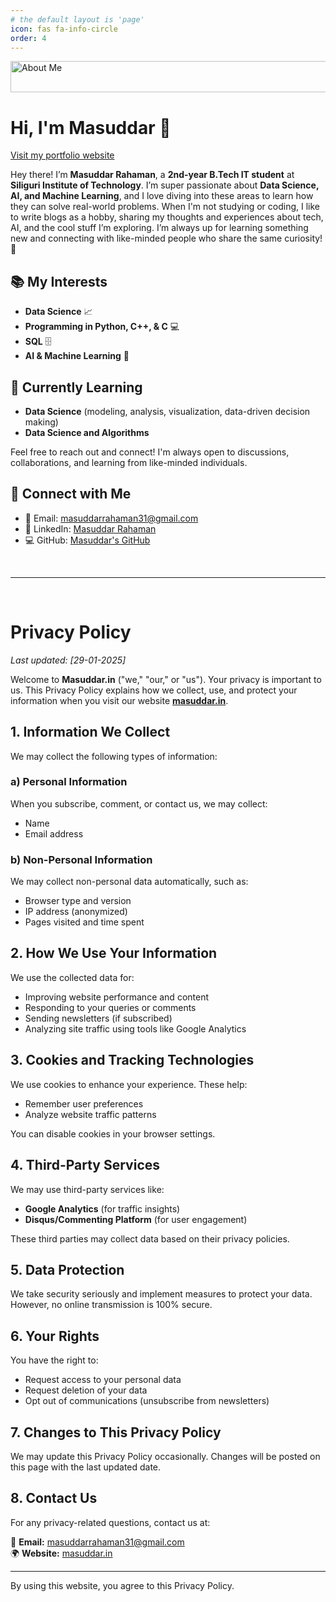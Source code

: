 ```yaml
---
# the default layout is 'page'
icon: fas fa-info-circle
order: 4
---
```

<img src="https://images.pexels.com/photos/30458375/pexels-photo-30458375.jpeg?auto=compress&cs=tinysrgb&w=1260&h=750&dpr=1" alt="About Me" width="600" height="50"> 

# Hi, I'm Masuddar 👋
[Visit my portfolio website](https://masuddar.netlify.app)

Hey there! I’m **Masuddar Rahaman**, a **2nd-year B.Tech IT student** at **Siliguri Institute of Technology**. I’m super passionate about **Data Science, AI, and Machine Learning**, and I love diving into these areas to learn how they can solve real-world problems. When I'm not studying or coding, I like to write blogs as a hobby, sharing my thoughts and experiences about tech, AI, and the cool stuff I’m exploring. I’m always up for learning something new and connecting with like-minded people who share the same curiosity! 🚀

## 📚 My Interests  
- **Data Science** 📈  
- **Programming in Python, C++, & C** 💻  
- **SQL** 🗄️  
- **AI & Machine Learning** 🧠

## 🌱 Currently Learning  
- **Data Science** (modeling, analysis, visualization, data-driven decision making)  
- **Data Science and Algorithms**  
 
Feel free to reach out and connect! I'm always open to discussions, collaborations, and learning from like-minded individuals.  

## 📩 Connect with Me  
- 📧 Email: [masuddarrahaman31@gmail.com](mailto:masuddarrahaman31@gmail.com)  
- 🔗 LinkedIn: [Masuddar Rahaman](https://www.linkedin.com/in/masuddar-rahaman-b5044b283/)  
- 💻 GitHub: [Masuddar's GitHub](https://github.com/Masuddar)


<!-- > Add Markdown syntax content to file `_tabs/about.md`{: .filepath } and it will show up on this page.
{: .prompt-tip } -->
<br>

_____
<br>

# Privacy Policy

_Last updated: [29-01-2025]_

Welcome to **Masuddar.in** ("we," "our," or "us"). Your privacy is important to us. This Privacy Policy explains how we collect, use, and protect your information when you visit our website **[masuddar.in](https://masuddar.in)**.

## 1. Information We Collect

We may collect the following types of information:

### a) Personal Information
When you subscribe, comment, or contact us, we may collect:
- Name
- Email address

### b) Non-Personal Information
We may collect non-personal data automatically, such as:
- Browser type and version
- IP address (anonymized)
- Pages visited and time spent

## 2. How We Use Your Information

We use the collected data for:
- Improving website performance and content
- Responding to your queries or comments
- Sending newsletters (if subscribed)
- Analyzing site traffic using tools like Google Analytics

## 3. Cookies and Tracking Technologies

We use cookies to enhance your experience. These help:
- Remember user preferences
- Analyze website traffic patterns

You can disable cookies in your browser settings.

## 4. Third-Party Services

We may use third-party services like:
- **Google Analytics** (for traffic insights)
- **Disqus/Commenting Platform** (for user engagement)

These third parties may collect data based on their privacy policies.

## 5. Data Protection

We take security seriously and implement measures to protect your data. However, no online transmission is 100% secure.

## 6. Your Rights

You have the right to:
- Request access to your personal data
- Request deletion of your data
- Opt out of communications (unsubscribe from newsletters)

## 7. Changes to This Privacy Policy

We may update this Privacy Policy occasionally. Changes will be posted on this page with the last updated date.

## 8. Contact Us

For any privacy-related questions, contact us at:

📧 **Email:** [masuddarrahaman31@gmail.com](mailto:masuddarrahaman31@gmail.com)  
🌍 **Website:** [masuddar.in](https://masuddar.in)

---

By using this website, you agree to this Privacy Policy.
